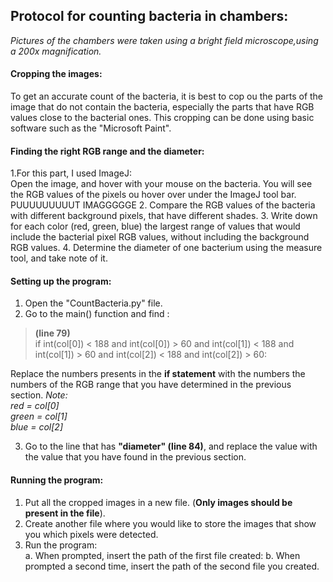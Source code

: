 ## Protocol for counting bacteria in chambers:
*Pictures of the chambers were taken using a bright field microscope,using a 200x magnification.*
#### Cropping the images:
To get an accurate count of the bacteria, it is best to cop ou the parts of the image that do not contain the bacteria, especially the parts that have RGB values close to the bacterial ones. This cropping can be done using basic software such as the "Microsoft Paint".

#### Finding the right RGB range and the diameter:
1.For this part, I used ImageJ: <br />
Open the image, and hover with your mouse on the bacteria. You will see the RGB values of the pixels ou hover over under the ImageJ tool bar. PUUUUUUUUUT IMAGGGGGE
2. Compare the RGB values of the bacteria with different background pixels, that have different shades.
3. Write down for each color (red, green, blue) the largest range of values that would include the bacterial pixel RGB values, without including the background RGB values.
4. Determine the diameter of one bacterium using the measure tool, and take note of it.

#### Setting up the program:
1. Open the "CountBacteria.py" file.
2. Go to the main() function and find :
>**(line 79)** <br />if int(col[0]) < 188 and int(col[0]) > 60 and int(col[1]) < 188 and int(col[1]) > 60 and int(col[2]) < 188 and int(col[2]) > 60:

Replace the numbers presents in the __if statement__ with the numbers the numbers of the RGB range that you have determined in the previous section.
*Note: <br />
red = col[0] <br />
green = col[1] <br />
blue = col[2]*

3. Go to the line that has **"diameter" (line 84)**, and replace the value with the value that you have found in the previous section.

#### Running the program:
1. Put all the cropped images in a new file. (**Only images should be present in the file**).
2. Create another file where you would like to store the images that show you which pixels were detected.
3. Run the program: <br />
a. When prompted, insert the path of the first file created:
b. When prompted a second time, insert the path of the second file you created.
